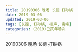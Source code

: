 ```yaml
---
title: 20190306 晚场 长德 打砂锅
date: 2019-03-06
updated: 2019-03-06
tags: [长德, 打砂锅, 相声, 高峰]
categories: (2019)己亥年场次
---
```

20190306 晚场 长德 打砂锅



